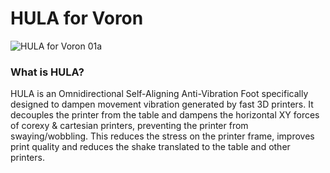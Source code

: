 # HULA for Voron
![HULA for Voron 01a](https://github.com/thrutheframe/HULA_Voron/assets/68491566/55a4412c-a445-4b76-b45c-de77016ab3c6)

### What is HULA?
HULA is an Omnidirectional Self-Aligning Anti-Vibration Foot specifically designed to dampen movement vibration generated by fast 3D printers. It decouples the printer from the table and dampens the horizontal XY forces of corexy & cartesian printers, preventing the printer from swaying/wobbling. This reduces the stress on the printer frame, improves print quality and reduces the shake translated to the table and other printers.

